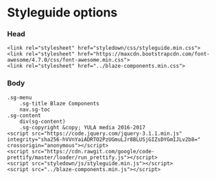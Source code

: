 # Styleguide options

### Head

    <link rel="stylesheet" href="styledown/css/styleguide.min.css">
    <link rel="stylesheet" href="https://maxcdn.bootstrapcdn.com/font-awesome/4.7.0/css/font-awesome.min.css">
    <link rel="stylesheet" href="../blaze-components.min.css">

### Body

    .sg-menu
        .sg-title Blaze Components
        nav.sg-toc
    .sg-content
        div(sg-content)
        .sg-copyright &copy; YULA media 2016-2017
    <script src="https://code.jquery.com/jquery-3.1.1.min.js" integrity="sha256-hVVnYaiADRTO2PzUGmuLJr8BLUSjGIZsDYGmIJLv2b8=" crossorigin="anonymous"></script>
    <script src="https://cdn.rawgit.com/google/code-prettify/master/loader/run_prettify.js"></script>
    <script src="styledown/js/styleguide.min.js"></script>
    <script src="../blaze-components.min.js"></script>
